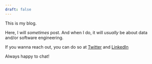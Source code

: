 ```yaml
---
draft: false
---
```


This is my blog.

Here, I will _sometimes_ post. And when I do, it will _usually_ be about data and/or software engineering.

If you wanna reach out, you can do so at [Twitter](https://twitter.com/jjuanRamos/) and [LinkedIn](https://www.linkedin.com/in/jjuanramos/)

Always happy to chat!
